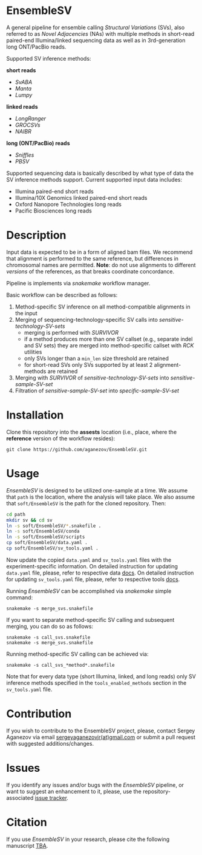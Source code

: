 EnsembleSV
=
A general pipeline for ensemble calling *Structural Variations* (SVs), also referred to as *Novel Adjacencies* (NAs) with multiple methods 
in short-read paired-end Illumina/linked sequencing data as well as in 3rd-generation long ONT/PacBio reads.

Supported SV inference methods:

**short reads**
* *SvABA*
* *Manta*
* *Lumpy*

**linked reads**
* *LongRanger*
* *GROCSVs*
* *NAIBR*

**long (ONT/PacBio) reads**
* *Sniffles*
* *PBSV*

Supported sequencing data is basically described by what type of data the SV inference methods support. 
Current supported input data includes:
* Illumina paired-end short reads
* Illumina/10X Genomics linked paired-end short reads
* Oxford Nanopore Technologies long reads
* Pacific Biosciences long reads

Description
= 

Input data is expected to be in a form of aligned bam files. 
We recommend that alignment is performed to the same reference, but differences in chromosomal names are permitted.
**Note**: do not use alignments to different *versions* of the references, as that breaks coordinate concordance.

Pipeline is implements via *snakemake* workflow manager.

Basic workflow can be described as follows:
1. Method-specific SV inference on all method-compatible alignments in the input
2. Merging of sequencing-technology-specific SV calls into *sensitive-technology-SV-sets*
    * merging is performed with *SURVIVOR*
    * if a method produces more than one SV callset (e.g., separate indel and SV sets) they are merged into method-specific callset with *RCK* utilities 
    * only SVs longer than a `min_len` size threshold are retained
    * for short-read SVs only SVs supported by at least 2 alignment-methods are retained
3. Merging with *SURVIVOR* of *sensitive-technology-SV-sets* into *sensitive-sample-SV-set*
4. Filtration of *sensitive-sample-SV-set* into *specific-sample-SV-set*
     

Installation
=

Clone this repository into the **assests** location (i.e., place, where the **reference** version of the workflow resides):

````
git clone https://github.com/aganezov/EnsembleSV.git
```` 

Usage
=
*EnsembleSV* is designed to be utilized one-sample at a time.
We assume that `path` is the location, where the analysis will take place. 
We also assume that `soft/EnsembleSV` is the path for the cloned repository.
Then:
````bash
cd path
mkdir sv && cd sv
ln -s soft/EnsembleSV/*.snakefile .
ln -s soft/EnsembleSV/conda
ln -s soft/EnsembleSV/scripts
cp soft/EnsembleSV/data.yaml .
cp soft/EnsembleSV/sv_tools.yaml .
````

Now update the copied `data.yaml` and `sv_tools.yaml` files with the experiment-specific information. 
On detailed instruction for updating `data.yaml` file, please, refer to respective data [docs](./docs/data.md).
On detailed instruction for updating `sv_tools.yaml` file, please, refer to respective tools [docs](./docs/sv_tools.md).

Running *EnsembleSV* can be accomplished via *snakemake* simple command:
````
snakemake -s merge_svs.snakefile
````

If you want to separate method-specific SV calling and subsequent merging, you can do so as follows:
````
snakemake -s call_svs.snakefile
snakemake -s merge_svs.snakefile
```` 

Running method-specific SV calling can be achieved via:
````
snakemake -s call_svs_*method*.snakefile
````

Note that for every data type (short Illumina, linked, and long reads) only SV inference methods specified in the `tools_enabled_methods` section in the `sv_tools.yaml` file.  

Contribution
=
If you wish to contribute to the EnsembleSV project, please, contact Sergey Aganezov via email [sergeyaganezovjr(at)gmail.com](mailto:segreyaganezovjr@gmail.com) or submit a pull request with suggested additions/changes.

Issues
=
If you identify any issues and/or bugs with the *EnsembleSV* pipeline, or want to suggest an enhancement to it, please, use the repository-associated [issue tracker](https://github.com/aganezov/EnsembleSV/issues).  

Citation
=
If you use *EnsembleSV* in your research, please cite the following manuscript [TBA]().